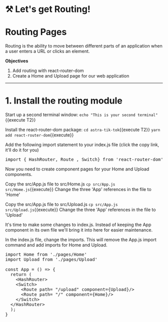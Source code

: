 # ⚒️ Let's get Routing!

# Routing Pages
Routing is the ability to move between different parts of an application when a user enters a URL or clicks an element.

**Objectives**
1. Add routing with react-router-dom
2. Create a Home and Upload page for our web application

---

# 1. Install the routing module

Start up a second terminal window:
`echo "This is your second terminal"`{{execute T2}}

Install the react-router-dom package:
`cd astra-tik-tok`{{execute T2}}
`yarn add react-router-dom`{{execute}}

Add the following import statement to your index.js file (click the copy link, it'll do it for you)
<pre class="file" data-filename="astra-tik-tok/src/index.js" data-target="prepend">import { HashRouter, Route , Switch} from 'react-router-dom'</pre>

Now you need to create component pages for your Home and Upload components.

Copy the src/App.js file to src/Home.js
`cp src/App.js src/Home.js`{{execute}}
Change the three 'App' references in the file to 'Home'

Copy the src/App.js file to src/Upload.js
`cp src/App.js src/Upload.js`{{execute}}
Change the three 'App' references in the file to 'Upload'

It's time to make some changes to index.js.  Instead of keeping the App component in its own file we'll bring it into here for easier maintenance.

In the index.js file, change the imports.  This will remove the App.js import command and add imports for Home and Upload.

<pre class="file" data-filename="astra-tik-toc/src/index.js" data-target="insert"  data-marker="import App from './App';">
import Home from './pages/Home'
import Upload from './pages/Upload'

const App = () => {
  return (
    &lt;HashRouter&gt;
    &lt;Switch&gt;
      &lt;Route path= "/upload" component={Upload}/&gt;
      &lt;Route path= "/" component={Home}/&gt;
    &lt;/Switch&gt;
  &lt;/HashRouter&gt;
  );
}
</pre>
